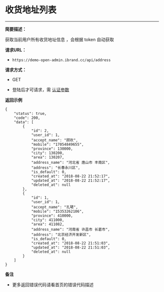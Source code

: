  # 收货地址列表
 
 ****
 
     
**简要描述：** 

获取当前用户所有收货地址信息 ，会根据 token 自动获取

**请求URL：** 
- `https://demo-open-admin.ibrand.cc/api/address `
  
**请求方式：**

- GET 

- 登陆后才可请求，需 [认证参数](https://www.ibrand.cc/docs/api/v1/authentication "认证参数")


 **返回示例**
``` 
{
    "status": true,
    "code": 200,
    "data": [
        {
            "id": 2,
            "user_id": 1,
            "accept_name": "顾欢",
            "mobile": "17054849655",
            "province": 130000,
            "city": 130200,
            "area": 130207,
            "address_name": "河北省 唐山市 丰南区",
            "address": "长春永川区",
            "is_default": 0,
            "created_at": "2018-08-22 21:52:17",
            "updated_at": "2018-08-22 21:52:17",
            "deleted_at": null
        },
        {
            "id": 1,
            "user_id": 1,
            "accept_name": "孔珺",
            "mobile": "15353262106",
            "province": 410000,
            "city": 411000,
            "area": 411082,
            "address_name": "河南省 许昌市 长葛市",
            "address": "北京经济开发新区",
            "is_default": 0,
            "created_at": "2018-08-22 21:51:03",
            "updated_at": "2018-08-22 21:51:03",
            "deleted_at": null
        }
    ]
}
```

 **备注** 

- 更多返回错误代码请看首页的错误代码描述


